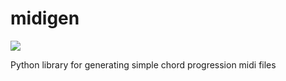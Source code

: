 # midigen
![](https://github.com/dbjohnson/midigen/actions/workflows/test.yml/badge.svg)


Python library for generating simple chord progression midi files
